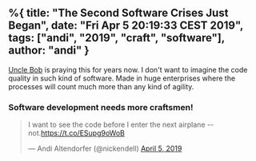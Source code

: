 %{
  title: "The Second Software Crises Just Began",
  date: "Fri Apr  5 20:19:33 CEST 2019",
  tags: ["andi", "2019", "craft", "software"],
  author: "andi"
}
---
[Uncle Bob][] is praying this for years now. I don't want to imagine the
code quality in such kind of software. Made in huge enterprises where 
the processes will count much more than any kind of agility. 

### Software development needs more craftsmen!

<blockquote class="twitter-tweet" data-lang="en"><p lang="en" dir="ltr">I want to see the code before I enter the next airplane -- not.<a href="https://t.co/ESupg9oWoB">https://t.co/ESupg9oWoB</a></p>&mdash; Andi Altendorfer (@nickendell) <a href="https://twitter.com/nickendell/status/1114229814242807809?ref_src=twsrc%5Etfw">April 5, 2019</a></blockquote>
<script async src="https://platform.twitter.com/widgets.js" charset="utf-8"></script>


[Uncle Bob]: https://blog.cleancoder.com/

